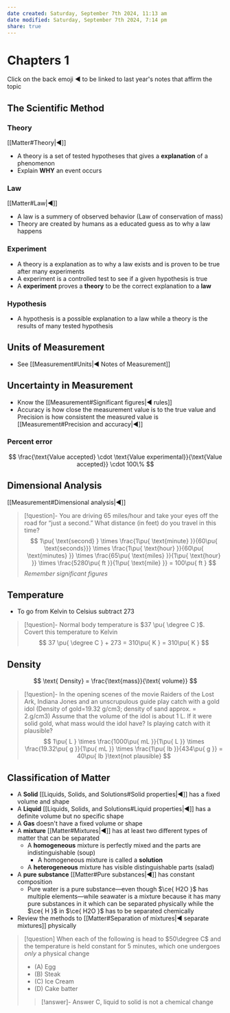```yaml
---
date created: Saturday, September 7th 2024, 11:13 am
date modified: Saturday, September 7th 2024, 7:14 pm
share: true
---
```


# Chapters 1

Click on the back emoji ◀️ to be linked to last year's notes that affirm the topic

## The Scientific Method

### Theory

[[Matter#Theory|◀️]]

- A theory is a set of tested hypotheses that gives a **explanation** of a phenomenon
- Explain **WHY** an event occurs

### Law

[[Matter#Law|◀️]]

- A law is a summery of observed behavior (Law of conservation of mass)
- Theory are created by humans as a educated guess as to why a law happens

### Experiment

- A theory is a explanation as to why a law exists and is proven to be true after many experiments
- A experiment is a controlled test to see if a given hypothesis is true
- A **experiment** proves a **theory** to be the correct explanation to a **law**

### Hypothesis

- A hypothesis is a possible explanation to a law while a theory is the results of many tested hypothesis

## Units of Measurement

- See [[Measurement#Units|◀️ Notes of Measurement]]

## Uncertainty in Measurement

- Know the [[Measurement#Significant figures|◀️ rules]]
- Accuracy is how close the measurement value is to the true value and Precision is how consistent the measured value is [[Measurement#Precision and accuracy|◀️]]
### Percent error

$$
\frac{\text{Value accepted} \cdot \text{Value experimental}}{\text{Value accepted}} \cdot 100\%
$$



## Dimensional Analysis

[[Measurement#Dimensional analysis|◀️]]

> [!question]- You are driving 65 miles/hour and take your eyes off the road for “just a second.” What distance (in feet) do you travel in this time?
> $$
> 1\pu{ \text{second} } \times \frac{1\pu{ \text{minute} }}{60\pu{ \text{seconds}}} \times \frac{1\pu{ \text{hour} }}{60\pu{ \text{minutes} }} \times \frac{65\pu{ \text{miles} }}{1\pu{ \text{hour} }} \times \frac{5280\pu{ ft }}{1\pu{ \text{mile} }} = 100\pu{ ft }
> $$
> *Remember significant figures*

## Temperature

- To go from Kelvin to Celsius subtract 273

> [!question]- Normal body temperature is $37 \pu{ \degree C }$. Covert this temperature to Kelvin
> $$
> 37 \pu{ \degree C } + 273 = 310\pu{ K } = 310\pu{ K }
> $$

## Density

$$
\text{ Density} = \frac{\text{mass}}{\text{ volume}}
$$

> [!question]- In the opening scenes of the movie Raiders of the Lost Ark, Indiana Jones and an unscrupulous guide play catch with a gold idol (Density of gold=19.32 g/cm3; density of sand approx. = 2.g/cm3) Assume that the volume of the idol is about 1 L. If it were solid gold, what mass would the idol have? Is playing catch with it plausible?
> $$
> 1\pu{ L } \times \frac{1000\pu{ mL }}{1\pu{ L }} \times \frac{19.32\pu{ g }}{1\pu{ mL }} \times \frac{1\pu{ lb }}{434\pu{ g }} = 40\pu{ lb }\text{not plausible}
> $$

## Classification of Matter

- A **Solid** [[Liquids, Solids, and Solutions#Solid properties|◀️]] has a fixed volume and shape
- A **Liquid** [[Liquids, Solids, and Solutions#Liquid properties|◀️]] has a definite volume but no specific shape
- A **Gas** doesn't have a fixed volume or shape
- A **mixture** [[Matter#Mixtures|◀️]] has at least two different types of matter that can be separated
	- A **homogeneous** mixture is perfectly mixed and the parts are indistinguishable (soup)
		- A homogeneous mixture is called a **solution**
	- A **heterogeneous** mixture has visible distinguishable parts (salad)
- A **pure substance** [[Matter#Pure substances|◀️]] has constant composition
	- Pure water is a pure substance—even though $\ce{ H2O }$ has multiple elements—while seawater is a mixture because it has many pure substances in it which can be separated physically while the $\ce{ H }$ in $\ce{ H2O }$ has to be separated chemically
- Review the methods to [[Matter#Separation of mixtures|◀️ separate mixtures]] physically

> [!question] When each of the following is head to $50\degree C$ and the temperature is held constant for 5 minutes, which one undergoes *only* a physical change
> - (A) Egg
> - (B) Steak
> - (C) Ice Cream
> - (D) Cake batter
>
> > [!answer]- Answer
> > C, liquid to solid is not a chemical change
